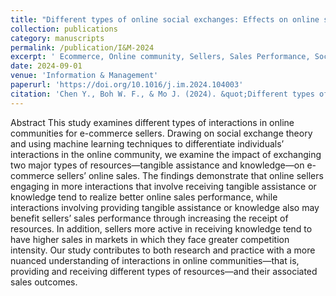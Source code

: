 ```yaml
---
title: "Different types of online social exchanges: Effects on online sellers’ sales performance"
collection: publications
category: manuscripts
permalink: /publication/I&M-2024
excerpt: ' Ecommerce, Online community, Sellers, Sales Performance, Social Exchange.'
date: 2024-09-01
venue: 'Information & Management'
paperurl: 'https://doi.org/10.1016/j.im.2024.104003'
citation: 'Chen Y., Boh W. F., & Mo J. (2024). &quot;Different types of online social exchanges: Effects on online sellers’ sales performance.&quot; <i>Information & Management</i>. 61(6):104003'
---
```

Abstract
This study examines different types of interactions in online communities for e-commerce sellers. Drawing on social exchange theory and using machine learning techniques to differentiate individuals’ interactions in the online community, we examine the impact of exchanging two major types of resources—tangible assistance and knowledge—on e-commerce sellers’ online sales. The findings demonstrate that online sellers engaging in more interactions that involve receiving tangible assistance or knowledge tend to realize better online sales performance, while interactions involving providing tangible assistance or knowledge also may benefit sellers’ sales performance through increasing the receipt of resources. In addition, sellers more active in receiving knowledge tend to have higher sales in markets in which they face greater competition intensity. Our study contributes to both research and practice with a more nuanced understanding of interactions in online communities—that is, providing and receiving different types of resources—and their associated sales outcomes.
